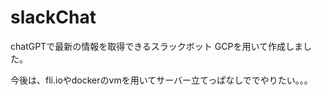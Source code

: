 # slackChat

chatGPTで最新の情報を取得できるスラックボット
GCPを用いて作成しました。

今後は、fli.ioやdockerのvmを用いてサーバー立てっぱなしででやりたい。。。
